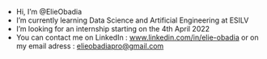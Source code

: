 -  Hi, I’m @ElieObadia
-  I’m currently learning Data Science and Artificial Engineering at ESILV
-  I’m looking for an internship starting on the 4th April 2022
-  You can contact me on LinkedIn : www.linkedin.com/in/elie-obadia
   or on my email adress : elieobadiapro@gmail.com

<!---
ElieObadia/ElieObadia is a ✨ special ✨ repository because its `README.md` (this file) appears on your GitHub profile.
You can click the Preview link to take a look at your changes.
--->
